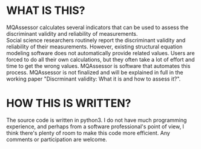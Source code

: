 WHAT IS THIS?
==========
MQAssessor calculates several indicators that can be used to assess the discriminant validity and reliability of measurements.\
Social science researchers routinely report the discriminant validity and reliability of their measurements. However, existing structural equation modeling software does not automatically provide related values. Users are forced to do all their own calculations, but they often take a lot of effort and time to get the wrong values. MQAssessor is software that automates this process. MQAssessor is not finalized and will be explained in full in the working paper "Discrminant validity: What it is and how to assess it?".

HOW THIS IS WRITTEN?
================
The source code is written in python3. I do not have much programming experience, and perhaps from a software professional's point of view, I think there's plenty of room to make this code more efficient. Any comments or participation are welcome.
